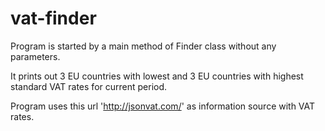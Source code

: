 # vat-finder

Program is started by a main method of Finder class without any parameters.

It prints out 3 EU countries with lowest and 3 EU countries with highest standard VAT rates for current period.

Program uses this url 'http://jsonvat.com/' as information source with VAT rates.